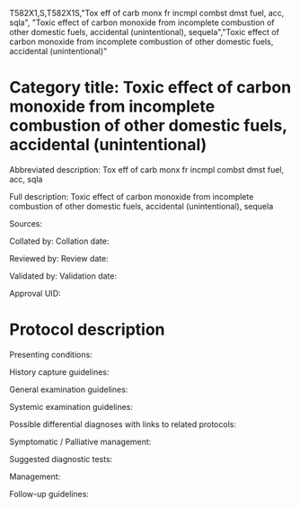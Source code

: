 T582X1,S,T582X1S,"Tox eff of carb monx fr incmpl combst dmst fuel, acc, sqla", "Toxic effect of carbon monoxide from incomplete combustion of other domestic fuels, accidental (unintentional), sequela","Toxic effect of carbon monoxide from incomplete combustion of other domestic fuels, accidental (unintentional)"
# Category title: Toxic effect of carbon monoxide from incomplete combustion of other domestic fuels, accidental (unintentional)

Abbreviated description: Tox eff of carb monx fr incmpl combst dmst fuel, acc, sqla

Full description: Toxic effect of carbon monoxide from incomplete combustion of other domestic fuels, accidental (unintentional), sequela

Sources:

Collated by:
Collation date:

Reviewed by:
Review date:

Validated by:
Validation date:

Approval UID:

# Protocol description

Presenting conditions:

History capture guidelines:

General examination guidelines:

Systemic examination guidelines:

Possible differential diagnoses with links to related protocols:

Symptomatic / Palliative management:

Suggested diagnostic tests:

Management:

Follow-up guidelines:

